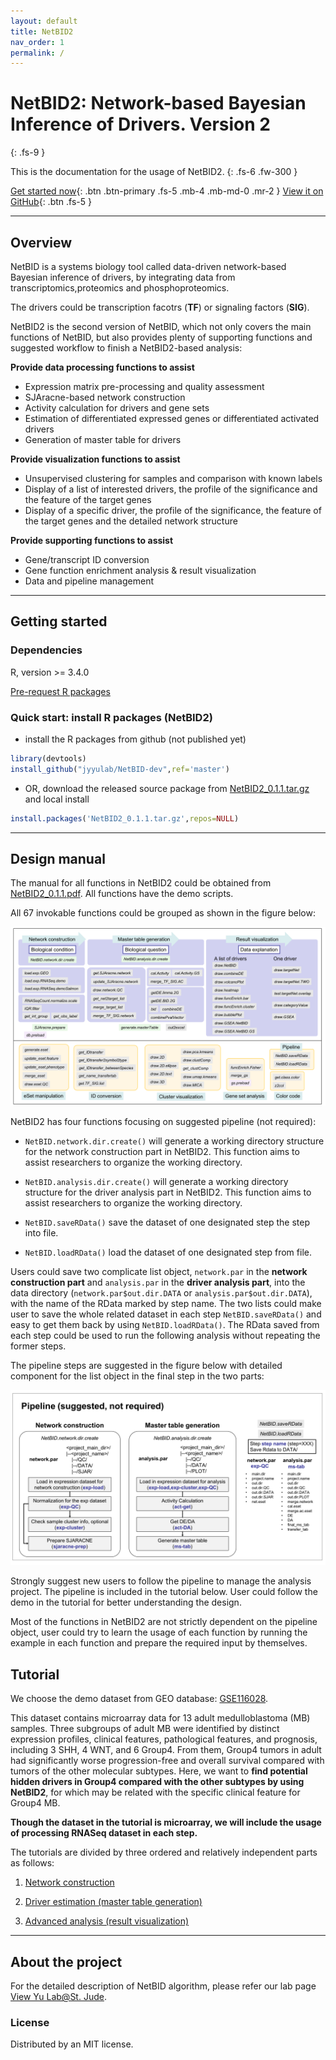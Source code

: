 ```yaml
---
layout: default
title: NetBID2
nav_order: 1
permalink: /
---
```



# NetBID2: Network-based Bayesian Inference of Drivers. Version 2
{: .fs-9 }

This is the documentation for the usage of NetBID2.
{: .fs-6 .fw-300 }

[Get started now](#getting-started){: .btn .btn-primary .fs-5 .mb-4 .mb-md-0 .mr-2 } [View it on GitHub](https://github.com/jyyulab/NetBID-dev){: .btn .fs-5 }

---

## Overview

NetBID is a systems biology tool called data-driven network-based Bayesian inference of drivers, by integrating data from transcriptomics,proteomics and phosphoproteomics.

The drivers could be transcription facotrs (**TF**) or signaling factors (**SIG**).

NetBID2 is the second version of NetBID, which not only covers the main functions of NetBID, but also provides plenty of supporting functions and suggested workflow to finish a NetBID2-based analysis:

**Provide data processing functions to assist** 

- Expression matrix pre-processing and quality assessment
- SJAracne-based network construction
- Activity calculation for drivers and gene sets
- Estimation of differentiated expressed genes or differentiated activated drivers
- Generation of master table for drivers

**Provide visualization functions to assist**

- Unsupervised clustering for samples and comparison with known labels
- Display of a list of interested drivers, the profile of the significance and the feature of the target genes
- Display of a specific driver, the profile of the significance, the feature of the target genes and the detailed network structure

**Provide supporting functions to assist**

- Gene/transcript ID conversion
- Gene function enrichment analysis & result visualization
- Data and pipeline management

---

## Getting started

### Dependencies

R, version >= 3.4.0

[Pre-request R packages](docs/pre_request)


### Quick start: install R packages (NetBID2)

- install the R packages from github (not published yet)

```R
library(devtools)
install_github("jyyulab/NetBID-dev",ref='master')
```

- OR, download the released source package from [NetBID2_0.1.1.tar.gz](https://github.com/jyyulab/NetBID-dev/releases/download/NetBID2-R/NetBID2_0.1.1.tar.gz) and local install

```R
install.packages('NetBID2_0.1.1.tar.gz',repos=NULL)
```

---

## Design manual

The manual for all functions in NetBID2 could be obtained from [NetBID2_0.1.1.pdf](https://github.com/jyyulab/NetBID-dev/blob/master/NetBID2_0.1.1.pdf). All functions have the demo scripts.

All 67 invokable functions could be grouped as shown in the figure below:

![function group](function_group.png)

NetBID2 has four functions focusing on suggested pipeline (not required):

- `NetBID.network.dir.create()` will generate a working directory structure for the network construction part in NetBID2. This function aims to assist researchers to organize the working directory. 

- `NetBID.analysis.dir.create()`  will generate a working directory structure for the driver analysis part in NetBID2. This function aims to assist researchers to organize the working directory. 

- `NetBID.saveRData()` save the dataset of one designated step  the step into file.

- `NetBID.loadRData()` load the dataset of one designated step from file.

Users could save two complicate list object, `network.par` in the **network construction part** and `analysis.par` in the **driver analysis part**, into the data directory (`network.par$out.dir.DATA` or `analysis.par$out.dir.DATA`), with the name of the RData marked by step name. 
The two lists could make user to save the whole related dataset in each step `NetBID.saveRData()` and easy to get them back by using `NetBID.loadRData()`. 
The RData saved from each step could be used to run the following analysis without repeating the former steps.

The pipeline steps are suggested in the figure below with detailed component for the list object in the final step in the two parts:

![pipeline part](pipeline_part.png)

Strongly suggest new users to follow the pipeline to manage the analysis project. The pipeline is included in the tutorial below. User could follow the demo in the tutorial for better understanding the design.

Most of the functions in NetBID2 are not strictly dependent on the pipeline object, user could try to learn the usage of each function by running the example in each function and prepare the required input by themselves. 

## Tutorial
 
We choose the demo dataset from GEO database: [GSE116028](https://www.ncbi.nlm.nih.gov/geo/query/acc.cgi?acc=GSE116028). 

This dataset contains microarray data for 13 adult medulloblastoma (MB) samples. 
Three subgroups of adult MB were identified by distinct expression profiles, clinical features, pathological features, and prognosis, including 3 SHH, 4 WNT, and 6 Group4.
From them, Group4 tumors in adult had significantly worse progression-free and overall survival compared with tumors of the other molecular subtypes. 
Here, we want to **find potential hidden drivers in Group4 compared with the other subtypes by using NetBID2**, for which may be related with the specific clinical feature for Group4 MB.
 
**Though the dataset in the tutorial is microarray, we will include the usage of processing RNASeq dataset in each step.**  
 
The tutorials are divided by three ordered and relatively independent parts as follows:

1. [Network construction](docs/network_construction)

2. [Driver estimation (master table generation)](docs/driver_estimation)

3. [Advanced analysis (result visualization)](docs/advanced_analysis)

---

## About the project

For the detailed description of NetBID algorithm, please refer our lab page [View Yu Lab@St. Jude](https://stjuderesearch.org/site/lab/yu).

### License

Distributed by an MIT license.
